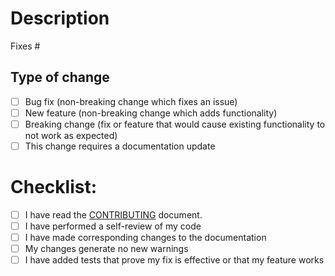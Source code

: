 <!--- Provide a general summary of your changes in the Title above -->

# Description

<!--
Please include a summary of the changes and the related issue. Please also include relevant motivation and context. List any dependencies that are required for this change.
-->

Fixes #

## Type of change

- [ ] Bug fix (non-breaking change which fixes an issue)
- [ ] New feature (non-breaking change which adds functionality)
- [ ] Breaking change (fix or feature that would cause existing functionality to not work as expected)
- [ ] This change requires a documentation update

# Checklist:

- [ ] I have read the [CONTRIBUTING](https://github.com/thazelart/awsso/blob/main/.github/CONTRIBUTING.md) document.
- [ ] I have performed a self-review of my code
- [ ] I have made corresponding changes to the documentation
- [ ] My changes generate no new warnings
- [ ] I have added tests that prove my fix is effective or that my feature works
